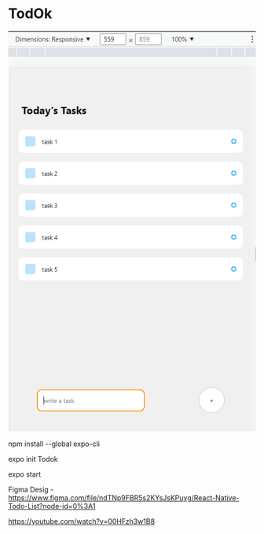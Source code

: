 # TodOk

[<img src="./assets/home.png" alt="App Image">](https://linkedin.com/in/paulmspessoa/)

npm install --global expo-cli

expo init Todok

expo start



Figma Desig - https://www.figma.com/file/ndTNp9FBR5s2KYsJsKPuyg/React-Native-Todo-List?node-id=0%3A1

https://youtube.com/watch?v=00HFzh3w1B8



